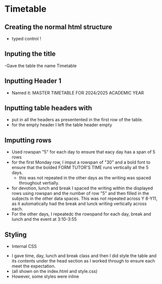 # Timetable
## Creating the normal html structure
- typed control !
## Inputing the title  
-Gave the table the name Timetable
## Inputting Header 1
- Named it: MASTER TIMETABLE FOR 2024/2025 ACADEMIC YEAR
## Inputting table headers with <th> 
- put in all the headers as presentented in the first row of the table.
- for the empty header I left the table header empty
## Imputting rows
- Used rowspan "5" for each day to ensure that eacy day has a span of 5 rows
- for the first Monday row, I imput a rowspan of "30" and a bold font to ensure that the bolded FORM TUTOR'S TIME runs vertically all the 5 days.
    - this was not repeated in the other days as the writing was spaced throughout vertially.
- for devotion, lunch and break I spaced the writing within the displayed rows using rowspan and the number of row "5" and then filled in the subjects in the other data spaces. This was not repeated across Y 8-Y11, as it automatically had the break and lunck writing vertically across each.
- For the other days, I repeatedc the rowspand for each day, break and lunch and the event at 3:10-3:55
## Styling
- Internal CSS
* I gave time, day, lunch and break class and then I did style the table and its contents under the head section as I worked through to ensure each meet the expectation.
* (all shown on the index.html and style.css)
* However, some styles were inline
 
